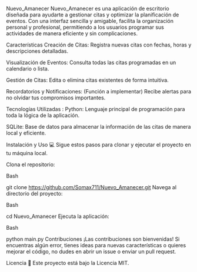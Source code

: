 Nuevo_Amanecer 
Nuevo_Amanecer es una aplicación de escritorio diseñada para ayudarte a gestionar citas y optimizar la planificación de eventos. Con una interfaz sencilla y amigable, facilita la organización personal y profesional, permitiendo a los usuarios programar sus actividades de manera eficiente y sin complicaciones.

Características 
Creación de Citas: Registra nuevas citas con fechas, horas y descripciones detalladas.

Visualización de Eventos: Consulta todas las citas programadas en un calendario o lista.

Gestión de Citas: Edita o elimina citas existentes de forma intuitiva.

Recordatorios y Notificaciones: (Función a implementar) Recibe alertas para no olvidar tus compromisos importantes.

Tecnologías Utilizadas :
Python: Lenguaje principal de programación para toda la lógica de la aplicación.

SQLite: Base de datos para almacenar la información de las citas de manera local y eficiente.

Instalación y Uso 💻
Sigue estos pasos para clonar y ejecutar el proyecto en tu máquina local.

Clona el repositorio:

Bash

git clone https://github.com/Somax711/Nuevo_Amanecer.git
Navega al directorio del proyecto:

Bash

cd Nuevo_Amanecer
Ejecuta la aplicación:

Bash

python main.py
Contribuciones 
¡Las contribuciones son bienvenidas! Si encuentras algún error, tienes ideas para nuevas características o quieres mejorar el código, no dudes en abrir un issue o enviar un pull request.

Licencia 📄
Este proyecto está bajo la Licencia MIT.
